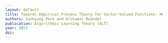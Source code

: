 ```yaml
---
layout: default
title: Towards Empirical Process Theory for Vector-Valued Functions: Metric Entropy of Smooth Function Classes
authors: Junhyung Park and Krikamol Muandet
publication: Algorithmic Learning Theory (ALT)
year: 2023
doi: 
---
```

